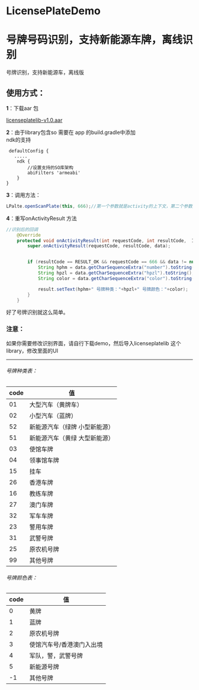 # LicensePlateDemo
# 号牌号码识别，支持新能源车牌，离线识别
号牌识别，支持新能源车，离线版
## 使用方式：
 **1**：下载aar 包

[licenseplatelib-v1.0.aar](https://github.com/ccc920123/LicensePlateDemo/blob/master/downloads/licenseplatelib-v1.0.aar?raw=true)

**2**：由于library包含so 需要在 app 的build.gradle中添加<br/>
ndk的支持

     defaultConfig {
       .....
        ndk {
            //设置支持的SO库架构
            abiFilters 'armeabi'
        }
    }
**3**：调用方法：
<br/>
```java
LPalte.openScanPlate(this, 666);//第一个参数就是activity的上下文，第二个参数是requestCode 我填写的666
```
**4**：重写onActivityResult 方法
```java
//识别后的回调
    @Override
    protected void onActivityResult(int requestCode, int resultCode,  Intent data) {
        super.onActivityResult(requestCode, resultCode, data);


        if (resultCode == RESULT_OK && requestCode == 666 && data != null) {
            String hphm = data.getCharSequenceExtra("number").toString();
            String hpzl = data.getCharSequenceExtra("hpzl").toString();
            String color = data.getCharSequenceExtra("color").toString();

            result.setText(hphm+" 号牌种类："+hpzl+" 号牌颜色："+color);
        }
    }
```
好了号牌识别就这么简单。
### 注意：
如果你需要修改识别界面，请自行下载demo，然后导入licenseplatelib 这个library，修改里面的UI


------------
###### 号牌种类表：
| code  |  值 |
| ------------ | ------------ |
| 01  | 大型汽车（黄牌车）  |
| 02  | 小型汽车（蓝牌）  |
| 52  |  新能源汽车（绿牌 小型新能源） |
| 51  |  新能源汽车（黄绿 大型新能源） |
| 03  |  使馆车牌 |
| 04  |  领事馆车牌 |
| 15  |  挂车 |
| 26  |  香港车牌 |
| 16  |  教练车牌 |
| 27  | 澳门车牌  |
|  32 | 军车车牌  |
|  23 | 警用车牌  |
|  31 |  武警号牌 |
|  25 |  原农机号牌 |
| 99  |  其他号牌 |

###### 号牌颜色表：
| code  |  值 |
| ------------ | ------------ |
| 0  | 黄牌  |
| 1  | 蓝牌 |
| 2 |  原农机号牌 |
| 3  |  使馆汽车号/香港澳门入出境 |
| 4  |  军队，警，武警号牌 |
| 5  |  新能源号牌 |
| -1  |  其他号牌 |







